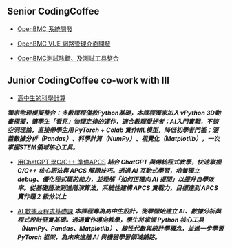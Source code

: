 ## Senior CodingCoffee 

- [OpenBMC 系統開發](https://www.steamcourses.org/p/openbmc-system-development)
  
- [OpenBMC VUE 網路管理介面開發](https://www.steamcourses.org/p/openbmc-vue)

- [OpenBMC測試除錯、及測試工具整合](https://www.steamcourses.org/p/openbmc-system-development1)




## Junior CodingCoffee co-work with III 

- [高中生的科學計算](https://www.iiiedu.org.tw/course/detail/CEL_0082501)

***獨家物理模擬整合：多數課程僅教Python基礎，本課程獨家加入 vPython 3D動畫模擬，讓學生「看見」物理定律的運作，適合數理愛好者；AI入門實戰，不談空洞理論，直接帶學生用 PyTorch + Colab 實作ML模型，降低初學者門檻；涵蓋數據分析（Pandas）、科學計算（NumPy）、視覺化（Matplotlib），一次掌握STEM領域核心工具。***

- [用ChatGPT 學C/C++ 準備APCS](https://www.iiiedu.org.tw/course/detail/CEL_0092501)
***結合 ChatGPT 與傳統程式教學，快速掌握 C/C++ 核心語法與 APCS 解題技巧。透過 AI 互動式學習，培養獨立 debug、優化程式碼的能力，並理解「如何正確向 AI 提問」以提升自學效率。從基礎語法到進階演算法，系統性建構 APCS 實戰力，目標達到 APCS 實作題 2 級分以上***

- [AI 數據及程式基礎課](https://www.iiiedu.org.tw/course/detail/CEL_0102501)
***本課程專為高中生設計，從零開始建立 AI、數據分析與程式設計堅實基礎。透過實作導向教學，學生將掌握 Python 核心工具（NumPy、Pandas、Matplotlib）、線性代數與統計學概念，並進一步學習 PyTorch 框架，為未來進階 AI 與機器學習領域鋪路。***


